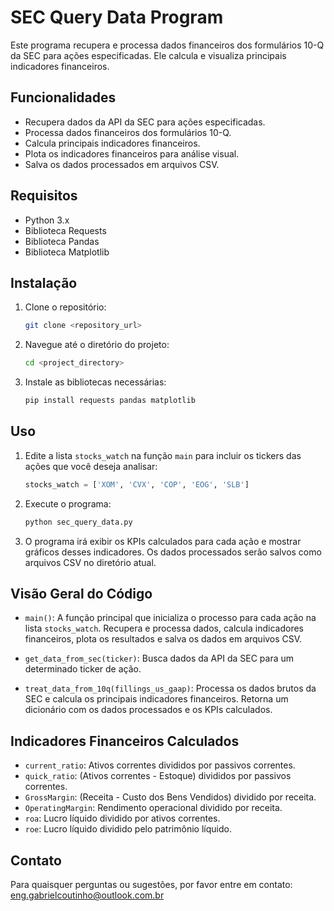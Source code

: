 # SEC Query Data Program

Este programa recupera e processa dados financeiros dos formulários 10-Q da SEC para ações especificadas. Ele calcula e visualiza principais indicadores financeiros.

## Funcionalidades

- Recupera dados da API da SEC para ações especificadas.
- Processa dados financeiros dos formulários 10-Q.
- Calcula principais indicadores financeiros.
- Plota os indicadores financeiros para análise visual.
- Salva os dados processados em arquivos CSV.

## Requisitos

- Python 3.x
- Biblioteca Requests
- Biblioteca Pandas
- Biblioteca Matplotlib

## Instalação

1. Clone o repositório:
    ```bash
    git clone <repository_url>
    ```

2. Navegue até o diretório do projeto:
    ```bash
    cd <project_directory>
    ```

3. Instale as bibliotecas necessárias:
    ```bash
    pip install requests pandas matplotlib
    ```

## Uso

1. Edite a lista `stocks_watch` na função `main` para incluir os tickers das ações que você deseja analisar:
    ```python
    stocks_watch = ['XOM', 'CVX', 'COP', 'EOG', 'SLB']
    ```

2. Execute o programa:
    ```bash
    python sec_query_data.py
    ```

3. O programa irá exibir os KPIs calculados para cada ação e mostrar gráficos desses indicadores. Os dados processados serão salvos como arquivos CSV no diretório atual.

## Visão Geral do Código

- `main()`: A função principal que inicializa o processo para cada ação na lista `stocks_watch`. Recupera e processa dados, calcula indicadores financeiros, plota os resultados e salva os dados em arquivos CSV.
  
- `get_data_from_sec(ticker)`: Busca dados da API da SEC para um determinado ticker de ação.

- `treat_data_from_10q(fillings_us_gaap)`: Processa os dados brutos da SEC e calcula os principais indicadores financeiros. Retorna um dicionário com os dados processados e os KPIs calculados.

## Indicadores Financeiros Calculados

- `current_ratio`: Ativos correntes divididos por passivos correntes.
- `quick_ratio`: (Ativos correntes - Estoque) divididos por passivos correntes.
- `GrossMargin`: (Receita - Custo dos Bens Vendidos) dividido por receita.
- `OperatingMargin`: Rendimento operacional dividido por receita.
- `roa`: Lucro líquido dividido por ativos correntes.
- `roe`: Lucro líquido dividido pelo patrimônio líquido.

## Contato

Para quaisquer perguntas ou sugestões, por favor entre em contato: eng.gabrielcoutinho@outlook.com.br

